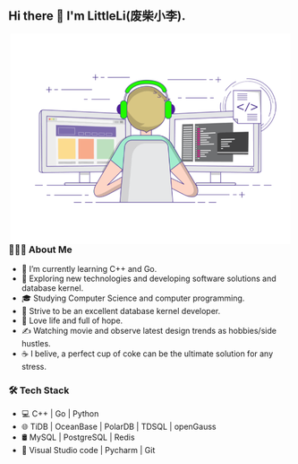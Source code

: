 ## Hi there 👋  I'm LittleLi(废柴小李).

<img align="right" alt="GIF" src="https://raw.githubusercontent.com/devSouvik/devSouvik/master/gif3.gif" width="500" />

### 👨🏻‍💻 About Me 

- 🔭 I’m currently learning C++ and Go.
- 🤔 Exploring new technologies and developing software solutions and database kernel.
- 🎓 Studying Computer Science and computer programming.
- 💼 Strive to be an excellent database kernel developer.
- 🌱 Love life and full of hope.
- ✍️ Watching movie and observe latest design trends as hobbies/side hustles.
- ☕ I belive, a perfect cup of coke can be the ultimate solution for any stress.


### 🛠 Tech Stack

- 💻 C++ | Go | Python  
- 🌐 TiDB | OceanBase | PolarDB | TDSQL | openGauss
- 🛢  MySQL | PostgreSQL | Redis
- 🔧 Visual Studio code | Pycharm | Git
